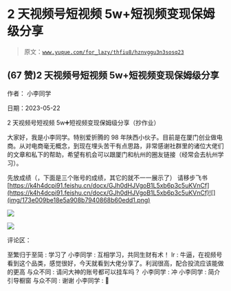 # 2 天视频号短视频 5w+短视频变现保姆级分享

> 原文：[`www.yuque.com/for_lazy/thfiu8/hznvggu3n3sosq23`](https://www.yuque.com/for_lazy/thfiu8/hznvggu3n3sosq23)



## (67 赞)2 天视频号短视频 5w+短视频变现保姆级分享 

作者： 小李同学 

日期：2023-05-22 

2 天视频号短视频 5w➕短视频变现保姆级分享（抄作业） 

大家好，我是小李同学。特别爱折腾的 98 年陕西小伙子。目前是在厦门创业做电商。从对电商毫无概念，到现在埋头苦干有点思路，非常感谢社群里的诸位大佬们的文章和私下的帮助，希望有机会可以跟厦门和杭州的圈友链接（经常会去杭州学习）。 

先放成绩（，下面是三个账号的成绩，其它的就不一一展示了） 请移步飞书 [https://k4h4dcpi91.feishu.cn/docx/GJh0dHJVgoB1L5xb6p3c5uKVnCf](https://k4h4dcpi91.feishu.cn/docx/GJh0dHJVgoB1L5xb6p3c5uKVnCf)![](img/173e009be18e5a908b7940868b60edd1.png) 

![](img/df8ae73d9670882973c2323280c9b43b.png) 

![](img/bc7b88652bdad0e03c80effda8a77df4.png) 

评论区： 

至繁归于至简 : 学习了 小李同学 : 互相学习，共同生财有术！ lr : 牛逼，在视频号看到这个品类，感觉很好，今天就看到大佬分享了。利润很高，配合投流应该能做的更高 与众不同 : 请问大神的账号都可以挂车吗？ 小李同学 : 冲 小李同学 : 简介引导橱窗 与众不同 : 谢谢 小李同学 : 🌹